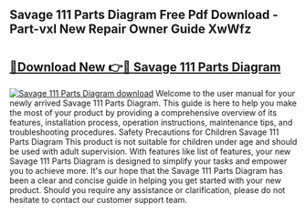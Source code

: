 ## Savage 111 Parts Diagram Free Pdf Download - Part-vxI New Repair Owner Guide XwWfz

# <h2><a href="http://dfph9z.blite.top/?on=Savage+111+Parts+Diagram">🔗Download New 👉🔴 Savage 111 Parts Diagram</a></h2>

[![Savage 111 Parts Diagram download](https://i.imgur.com/lujVjoI.png)](http://dfph9z.blite.top/?on=Savage+111+Parts+Diagram)
Welcome to the user manual for your newly arrived Savage 111 Parts Diagram. This guide is here to help you make the most of your product by providing a comprehensive overview of its features, installation process, operation instructions, maintenance tips, and troubleshooting procedures. Safety Precautions for Children Savage 111 Parts Diagram This product is not suitable for children under age and should be used with adult supervision. With features like list of features, your new Savage 111 Parts Diagram is designed to simplify your tasks and empower you to achieve more. It's our hope that the Savage 111 Parts Diagram has been a clear and concise guide in helping you get started with your new product. Should you require any assistance or clarification, please do not hesitate to contact our customer support team.
